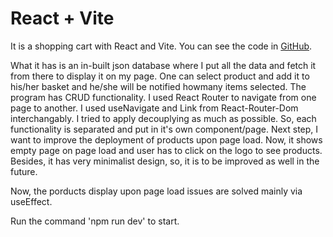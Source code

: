 # React + Vite

It is a shopping cart with React and Vite. You can see the code in [GitHub](https://github.com/Melkam22/shoppingCardReactDeploy). 

What it has is an in-built json database where I put all the data and fetch it from there to display it on my page. One can select product and add it to his/her basket and he/she will be notified howmany items selected. The program has CRUD functionality. I used React Router to navigate from one page to another. I used useNavigate and Link from React-Router-Dom interchangably. I tried to apply decouplying as much as possible. So, each functionality is separated and put in it's own component/page. Next step, I want to improve the deployment of products upon page load. Now, it shows empty page on page load and user has to click on the logo to see products. Besides, it has very minimalist design, so, it is to be improved as well in the future. 

Now, the porducts display upon page load issues are solved mainly via useEffect.

Run the command 'npm run dev' to start. 
